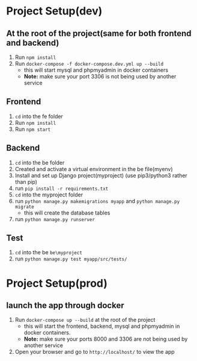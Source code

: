 # Project Setup(dev)

## At the root of the project(same for both frontend and backend)
1. Run `npm install`
2. Run `docker-compose -f docker-compose.dev.yml up --build`
   - this will start mysql and phpmyadmin in docker containers
   - **Note:** make sure your port 3306 is not being used by another service

## Frontend
1. `cd` into the fe folder
2. Run `npm install`
3. Run `npm start`

## Backend
1. `cd` into the be folder
2. Created and activate a virtual environment in the be file(myenv)
3. Install and set up Django project(myproject) (use pip3/python3 rather than pip)
4. run `pip install -r requirements.txt`
5. `cd` into the myproject folder
6. run `python manage.py makemigrations myapp` and `python manage.py migrate`
   - this will create the database tables
7. run `python manage.py runserver`

## Test
1. `cd` into the be `be\myproject`
2. run `python manage.py test myapp/src/tests/`

# Project Setup(prod)

## launch the app through docker
1. Run `docker-compose up --build` at the root of the project
   - this will start the frontend, backend, mysql and phpmyadmin in docker containers.
   - **Note:** make sure your ports  8000 and 3306 are not being used by another service
2. Open your browser and go to `http://localhost/` to view the app